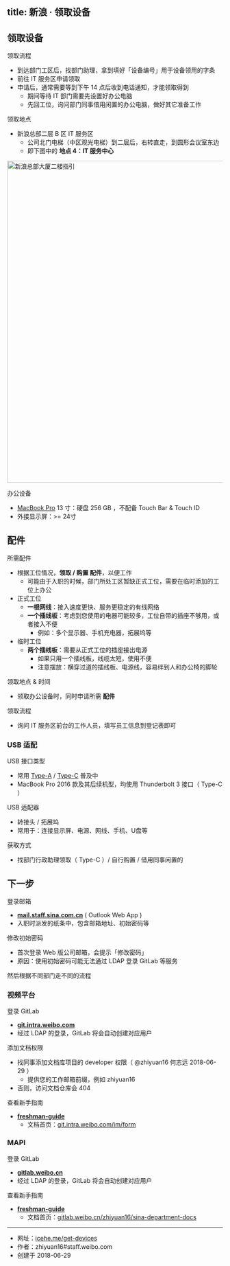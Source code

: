 title: 新浪 · 领取设备
---

## 领取设备

领取流程

- 到达部门工区后，找部门助理，拿到填好「设备编号」用于设备领用的字条
- 前往 IT 服务区申请领取
- 申请后，通常需要等到下午 14 点后收到电话通知，才能领取得到
    - 期间等待 IT 部门需要先设置好办公电脑
    - 先回工位，询问部门同事借用闲置的办公电脑，做好其它准备工作

领取地点

- 新浪总部二层 B 区 IT 服务区
    - 公司北门电梯（中区观光电梯）到二层后，右转直走，到圆形会议室东边
    - 即下图中的 __地点 4：IT 服务中心__

<img src="http://git.intra.weibo.com/im/form/raw/master/_images/freshman-guide/sina-plaza-floor-2.jpeg" alt="新浪总部大厦二楼指引"  width="750px"/>

办公设备

- [MacBook Pro](https://www.apple.com/cn/macbook-pro/specs/) 13 寸：硬盘 256 GB ，不配备 Touch Bar & Touch ID
- 外接显示屏：>= 24寸

## 配件

所需配件

- 根据工位情况，__领取 / 购置 配件__，以便工作
    - 可能由于入职的时候，部门所处工区暂缺正式工位，需要在临时添加的工位上办公
- 正式工位
    - __一根网线__：接入速度更快、服务更稳定的有线网络
    - __一个插线板__：考虑到您使用的电器可能较多，工位自带的插座不够用，或者接入不便
        - 例如：多个显示器、手机充电器，拓展坞等
- 临时工位
    - __两个插线板__：需要从正式工位的插座接出电源
        - 如果只用一个插线板，线缆太短，使用不便
        - 注意摆放：横穿过道的插线板、电源线，容易绊到人和办公椅的脚轮

领取地点 & 时间

- 领取办公设备时，同时申请所需 __配件__

领取流程

- 询问 IT 服务区前台的工作人员，填写员工信息到登记表即可

### USB 适配

USB 接口类型

- 常用 [Type-A](https://www.scienceabc.com/innovation/usb-type-c-different-usb-type-type-b.html) / [Type-C](https://en.wikipedia.org/wiki/USB-C) 普及中
- MacBook Pro 2016 款及其后续机型，均使用 Thunderbolt 3 接口（ Type-C ）

USB 适配器

- 转接头 / 拓展坞
- 常用于：连接显示屏、电源、网线、手机、U盘等

获取方式

- 找部门行政助理领取（ Type-C ）/ 自行购置 / 借用同事闲置的

## 下一步

登录邮箱

- [__mail.staff.sina.com.cn__](http://mail.staff.sina.com.cn/) ( Outlook Web App )
- 入职时派发的纸条中，包含邮箱地址、初始密码等

修改初始密码

- 首次登录 Web 版公司邮箱，会提示「修改密码」
- 原因：使用初始密码可能无法通过 LDAP 登录 GitLab 等服务

然后根据不同部门走不同的流程

### 视频平台

登录 GitLab

- [__git.intra.weibo.com__](http://git.intra.weibo.com/)
- 经过 LDAP 的登录，GitLab 将会自动创建对应用户

添加文档权限

- 找同事添加文档库项目的 developer 权限（ @zhiyuan16 何志远 2018-06-29 ）
    - 提供您的工作邮箱前缀，例如 zhiyuan16
- 否则，访问文档仓库会 404

查看新手指南

- [__freshman-guide__](http://git.intra.weibo.com/im/form/)
    - 文档首页：[git.intra.weibo.com/im/form](http://git.intra.weibo.com/im/form)

### MAPI

登录 GitLab

- [__gitlab.weibo.cn__](http://gitlab.weibo.cn/)
- 经过 LDAP 的登录，GitLab 将会自动创建对应用户

查看新手指南

- [__freshman-guide__](https://gitlab.weibo.cn/zhiyuan16/sina-department-docs/freshman-guide.md)
    - 文档首页：[gitlab.weibo.cn/zhiyuan16/sina-department-docs](https://gitlab.weibo.cn/zhiyuan16/sina-department-docs)

---

- 网址：[icehe.me/get-devices](https://icehe.me/get-devices)
- 作者：zhiyuan16#staff.weibo.com
- 创建于 2018-06-29